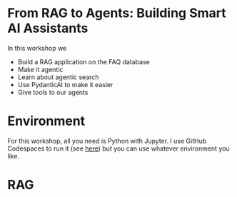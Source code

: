 # From RAG to Agents: Building Smart AI Assistants

In this workshop we

- Build a RAG application on the FAQ database
- Make it agentic
- Learn about agentic search
- Use PydanticAI to make it easier
- Give tools to our agents

# Environment

For this workshop, all you need is Python with Jupyter.
I use GitHub Codespaces to run it (see [here](https://www.loom.com/share/80c17fbadc9442d3a4829af56514a194))
but you can use whatever environment you like.


# RAG


